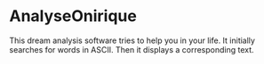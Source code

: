 # AnalyseOnirique
This dream analysis software tries to help you in your life. It initially searches for words in ASCII. Then it displays a corresponding text.
